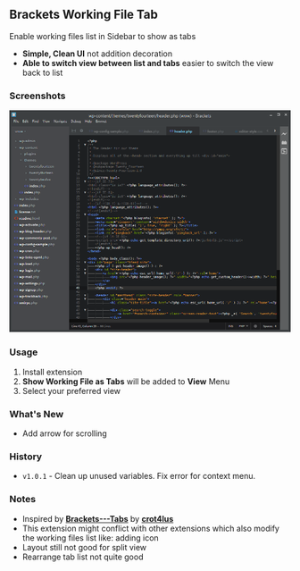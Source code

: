 Brackets Working File Tab
-------------------------
Enable working files list in Sidebar to show as tabs

* **Simple, Clean UI** not addition decoration
* **Able to switch view between list and tabs** easier to switch the view back to list

### Screenshots ###
![Screenshot v.1.0.2](/img/screenshot-1.0.2-01.png)

### Usage ###
1. Install extension
2. **Show Working File as Tabs** will be added to **View** Menu
3. Select your preferred view

### What's New ###
* Add arrow for scrolling

### History ###
* `v1.0.1` - Clean up unused variables. Fix error for context menu.

###  Notes ###
* Inspired by [**Brackets---Tabs**](https://github.com/crot4lus/Brackets---Tabs) by [**crot4lus**](https://github.com/crot4lus)
* This extension might conflict with other extensions which also modify the working files list like: adding icon
* Layout still not good for split view
* Rearrange tab list not quite good